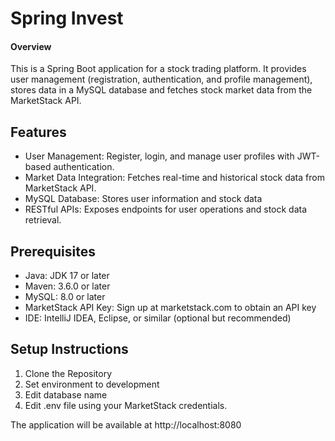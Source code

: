 # Spring Invest

#### Overview

This is a Spring Boot application for a stock trading platform. It provides user management (registration, authentication, and profile management), stores data in a MySQL database and fetches stock market data from the MarketStack API.

## Features
- User Management: Register, login, and manage user profiles with JWT-based authentication.
- Market Data Integration: Fetches real-time and historical stock data from MarketStack API.
- MySQL Database: Stores user information and stock data
- RESTful APIs: Exposes endpoints for user operations and stock data retrieval.

## Prerequisites
- Java: JDK 17 or later
- Maven: 3.6.0 or later
- MySQL: 8.0 or later
- MarketStack API Key: Sign up at marketstack.com to obtain an API key
- IDE: IntelliJ IDEA, Eclipse, or similar (optional but recommended)

## Setup Instructions
1. Clone the Repository
2. Set environment to development
3. Edit database name
4. Edit .env file using your MarketStack credentials.

The application will be available at http://localhost:8080
   
